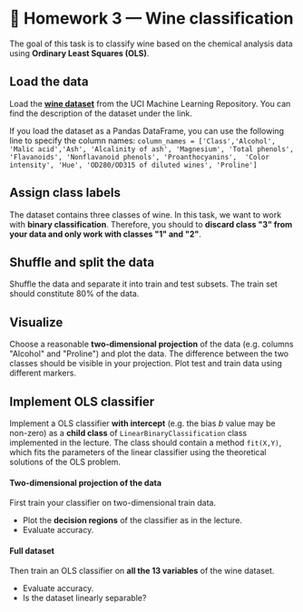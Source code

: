 # 🍷 Homework 3 — Wine classification

The goal of this task is to classify wine based on the chemical analysis data using **Ordinary Least Squares (OLS)**.

## Load the data
Load the [**wine dataset**](https://archive.ics.uci.edu/ml/datasets/Wine) from the UCI Machine Learning Repository. You can find the description of the dataset under the link. 

If you load the dataset as a Pandas DataFrame, you can use the following line to specify the column names:
``column_names = ['Class','Alcohol', 'Malic acid','Ash', 'Alcalinity of ash', 'Magnesium',
               'Total phenols', 'Flavanoids', 'Nonflavanoid phenols', 'Proanthocyanins', 
                'Color intensity', 'Hue', 'OD280/OD315 of diluted wines', 'Proline']``
                
## Assign class labels
The dataset contains three classes of wine. In this task, we want to work with **binary classification**. Therefore, you should to **discard class "3" from your data and only work with classes "1" and "2"**.

## Shuffle and split the data

Shuffle the data and separate it into train and test subsets. The train set should constitute 80% of the data.

## Visualize

Choose a reasonable **two-dimensional projection** of the data (e.g. columns "Alcohol" and "Proline") and plot the data. The difference between the two classes should be visible in your projection. Plot test and train data using different markers. 


## Implement OLS classifier

Implement a OLS classifier **with intercept** (e.g. the bias $b$ value may be non-zero) as a **child class** of `LinearBinaryClassification` class implemented in the lecture. The class should contain a method `fit(X,Y)`, which fits the parameters of the linear classifier using the theoretical solutions of the OLS problem.

#### Two-dimensional projection of the data

First train your classifier on two-dimensional train data. 
- Plot the **decision regions** of the classifier as in the lecture.
- Evaluate accuracy.

#### Full dataset

Then train an OLS classifier on **all the 13 variables** of the wine dataset.
- Evaluate accuracy.
- Is the dataset linearly separable? 
